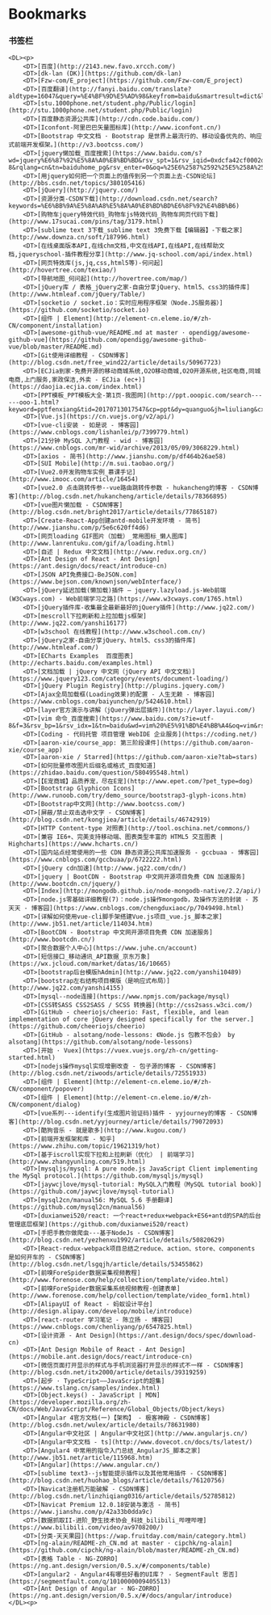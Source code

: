 <!DOCTYPE NETSCAPE-Bookmark-file-1>
<!-- This is an automatically generated file.
     It will be read and overwritten.
     DO NOT EDIT! -->
<META HTTP-EQUIV="Content-Type" CONTENT="text/html; charset=UTF-8">
<TITLE>Bookmarks</TITLE>

# Bookmarks

<DL><p>
    <DT>

### 书签栏

    <DL><p>
        <DT>[百度](http://2143.new.favo.xrcch.com/)
        <DT>[dk-lan (DK)](https://github.com/dk-lan)
        <DT>[Fzw-com/E_project](https://github.com/Fzw-com/E_project)
        <DT>[百度翻译](http://fanyi.baidu.com/translate?aldtype=16047&query=%E4%BF%9D%E5%AD%98&keyfrom=baidu&smartresult=dict&lang=auto2zh#zh/en/%E4%BF%9D%E5%AD%98)
        <DT>[stu.1000phone.net/student.php/Public/login](http://stu.1000phone.net/student.php/Public/login)
        <DT>[百度静态资源公共库](http://cdn.code.baidu.com/)
        <DT>[Iconfont-阿里巴巴矢量图标库](http://www.iconfont.cn/)
        <DT>[Bootstrap 中文文档 · Bootstrap 是世界上最流行的、移动设备优先的、响应式前端开发框架。](http://v3.bootcss.com/)
        <DT>[jquery懒加载_百度搜索](https://www.baidu.com/s?wd=jquery%E6%87%92%E5%8A%A0%E8%BD%BD&rsv_spt=1&rsv_iqid=0xdcfa42cf0002dab2&issp=1&f=3&rsv_bp=1&rsv_idx=2&ie=utf-8&rqlang=cn&tn=baiduhome_pg&rsv_enter=0&oq=%25E6%2587%2592%25E5%258A%25A0%25E8%25BD%25BD%25E6%258F%2592%25E4%25BB%25B6&rsv_t=9cc1dchnSmTZcrISzKY1UO78qyiKniNRl7sxSVN3nvm%2FDnXJ6fbpDgIh72DmdR%2BFOLWW&rsv_pq=bcfd3b3d00009871&inputT=4137&rsv_sug3=148&rsv_sug1=48&rsv_sug7=100&rsv_sug2=1&prefixsug=%25E6%2587%2592%25E5%258A%25A0%25E8%25BD%25BD&rsp=3&rsv_sug4=4826&rsv_sug=1)
        <DT>[用jquery如何把一个页面上的值传到另一个页面上去-CSDN论坛](http://bbs.csdn.net/topics/380105416)
        <DT>[jQuery](http://jquery.com/)
        <DT>[资源分类-CSDN下载](http://download.csdn.net/search?keywords=%E6%BB%9A%E5%8A%A8%E5%8A%A0%E8%BD%BD%E6%8F%92%E4%BB%B6)
        <DT>[购物车jquery特效代码_购物车js特效代码_购物车网页代码下载](http://www.17sucai.com/pins/tag/3179.html)
        <DT>[sublime text 3下载_sublime text 3免费下载【编辑器】-下载之家](http://www.downza.cn/soft/187996.html)
        <DT>[在线桌面版本API,在线chm文档,中文在线API,在线API,在线帮助文档,jqueryschool-插件教程分享](http://www.jq-school.com/api/index.html)
        <DT>[网页特效库(js,jq,css,html5等)-何问起](http://hovertree.com/texiao/)
        <DT>[导航地图_何问起](http://hovertree.com/map/)
        <DT>[jQuery库 / 表格_jQuery之家-自由分享jQuery、html5、css3的插件库](http://www.htmleaf.com/jQuery/Table/)
        <DT>[socketio / socket.io：实时应用程序框架（Node.JS服务器）](https://github.com/socketio/socket.io)
        <DT>[组件 | Element](http://element-cn.eleme.io/#/zh-CN/component/installation)
        <DT>[awesome-github-vue/README.md at master · opendigg/awesome-github-vue](https://github.com/opendigg/awesome-github-vue/blob/master/README.md)
        <DT>[Git使用详细教程 - CSDN博客](http://blog.csdn.net/free_wind22/article/details/50967723)
        <DT>[ECJia到家-免费开源的移动商城系统,O2O移动商城,O2O开源系统,社区电商,同城电商,上门服务,家政保洁,外卖 - ECJia (ec+)](https://daojia.ecjia.com/index.html)
        <DT>[PPT模板_PPT模板大全-第1页-我图网](http://ppt.ooopic.com/search------ooo-1.html?keyword=pptfenxiang&tid=20170713017547&cp=ppt&dy=quanguo&jh=liuliang&cx=ppt39&qd=baidu&sb=pc)
        <DT>[Vue.js](https://cn.vuejs.org/v2/api/)
        <DT>[vue-cli安装 - 如是说 - 博客园](https://www.cnblogs.com/lishanlei/p/7399779.html)
        <DT>[21分钟 MySQL 入门教程 - wid - 博客园](https://www.cnblogs.com/mr-wid/archive/2013/05/09/3068229.html)
        <DT>[axios - 简书](http://www.jianshu.com/p/df464b26ae58)
        <DT>[SUI Mobile](http://m.sui.taobao.org/)
        <DT>[Vue2.0开发购物车实例_慕课手记](http://www.imooc.com/article/16454)
        <DT>[vue2.0 点击跳转传参--vue路由跳转传参数 - hukancheng的博客 - CSDN博客](http://blog.csdn.net/hukancheng/article/details/78366895)
        <DT>[vue图片懒加载 - CSDN博客](http://blog.csdn.net/bright2017/article/details/77865187)
        <DT>[Create-React-App创建antd-mobile开发环境 - 简书](http://www.jianshu.com/p/5e6c620ff4d6)
        <DT>[网页loading GIF图片（加载）_常用图标_懒人图库](http://www.lanrentuku.com/gif/a/loading.html)
        <DT>[自述 | Redux 中文文档](http://www.redux.org.cn/)
        <DT>[Ant Design of React - Ant Design](https://ant.design/docs/react/introduce-cn)
        <DT>[JSON API免费接口-BeJSON.com](https://www.bejson.com/knownjson/webInterface/)
        <DT>[jQuery延迟加载(懒加载)插件 – jquery.lazyload.js-Web前端(W3Cways.com) - Web前端学习之路](https://www.w3cways.com/1765.html)
        <DT>[jQuery插件库-收集最全最新最好的jQuery插件](http://www.jq22.com/)
        <DT>[mescroll下拉刷新和上拉加载js框架](http://www.jq22.com/yanshi16177)
        <DT>[w3school 在线教程](http://www.w3school.com.cn/)
        <DT>[jQuery之家-自由分享jQuery、html5、css3的插件库](http://www.htmleaf.com/)
        <DT>[ECharts Examples  百度图表](http://echarts.baidu.com/examples.html)
        <DT>[文档加载 | jQuery 中文网（jQuery API 中文文档）](https://www.jquery123.com/category/events/document-loading/)
        <DT>[jQuery Plugin Registry](http://plugins.jquery.com/)
        <DT>[Ajax全局加载框(Loading效果)的配置 - 人生无赖 - 博客园](https://www.cnblogs.com/baiyunchen/p/5424610.html)
        <DT>[layer官方演示与讲解（jQuery弹出层插件）](http://layer.layui.com/)
        <DT>[vim 命令_百度搜索](https://www.baidu.com/s?ie=utf-8&f=3&rsv_bp=1&rsv_idx=1&tn=baidu&wd=vim%20%E5%91%BD%E4%BB%A4&oq=vim&rsv_pq=be2f84310001efe4&rsv_t=ea55GR8lDBP4KgZ6vMB0x%2BLlO5JelEO5xwTiMk6Av0NaqE9eChSNJi3Ougs&rqlang=cn&rsv_enter=1&rsv_sug3=1&rsv_sug1=1&rsv_sug7=100&rsv_sug2=1&prefixsug=vim&rsp=0&rsv_sug4=1735)
        <DT>[Coding - 代码托管 项目管理 WebIDE 企业服务](https://coding.net/)
        <DT>[aaron-xie/course_app: 第三阶段课件](https://github.com/aaron-xie/course_app)
        <DT>[aaron-xie / Starred](https://github.com/aaron-xie?tab=stars)
        <DT>[如何批量修改图片后缀名或格式_百度知道](https://zhidao.baidu.com/question/580495548.html)
        <DT>[【E宠商城】品质养宠，尽在E宠](http://www.epet.com/?pet_type=dog)
        <DT>[Bootstrap Glyphicon Icons](http://www.runoob.com/try/demo_source/bootstrap3-glyph-icons.htm)
        <DT>[Bootstrap中文网](http://www.bootcss.com/)
        <DT>[屏蔽/禁止双击选中文字 - CSDN博客](http://blog.csdn.net/kongjiea/article/details/46742919)
        <DT>[HTTP Content-type 对照表](http://tool.oschina.net/commons/)
        <DT>[兼容 IE6+、完美支持移动端、图表类型丰富的 HTML5 交互图表 | Highcharts](https://www.hcharts.cn/)
        <DT>[国内站点经常使用的一些 CDN 静态资源公共库加速服务 - gccbuaa - 博客园](https://www.cnblogs.com/gccbuaa/p/6722222.html)
        <DT>[jQuery cdn加速](http://www.jq22.com/cdn/)
        <DT>[jquery | BootCDN - Bootstrap 中文网开源项目免费 CDN 加速服务](http://www.bootcdn.cn/jquery/)
        <DT>[Index](http://mongodb.github.io/node-mongodb-native/2.2/api/)
        <DT>[node.js零基础详细教程(7)：node.js操作mongodb，及操作方法的封装 - 苏天天 - 博客园](https://www.cnblogs.com/chengduxiaoc/p/7049498.html)
        <DT>[详解如何使用vue-cli脚手架搭建Vue.js项目_vue.js_脚本之家](http://www.jb51.net/article/114034.htm)
        <DT>[BootCDN - Bootstrap 中文网开源项目免费 CDN 加速服务](http://www.bootcdn.cn/)
        <DT>[聚合数据个人中心](https://www.juhe.cn/account)
        <DT>[短信接口_移动通讯_API数据_京东万象](https://wx.jcloud.com/market/datas/16/10665)
        <DT>[bootstrap后台模版hAdmin](http://www.jq22.com/yanshi10489)
        <DT>[bootstrap左右结构项目模版（是响应式布局）](http://www.jq22.com/yanshi4155)
        <DT>[mysql--node连接](https://www.npmjs.com/package/mysql)
        <DT>[CSS转SASS CSS2SASS / SCSS 转换器](http://css2sass.w3ci.com/)
        <DT>[GitHub - cheeriojs/cheerio: Fast, flexible, and lean implementation of core jQuery designed specifically for the server.](https://github.com/cheeriojs/cheerio)
        <DT>[GitHub - alsotang/node-lessons: 《Node.js 包教不包会》 by alsotang](https://github.com/alsotang/node-lessons)
        <DT>[开始 · Vuex](https://vuex.vuejs.org/zh-cn/getting-started.html)
        <DT>[nodejs操作mysql实现增删改查 - 包子源的博客 - CSDN博客](http://blog.csdn.net/ziwoods/article/details/72551933)
        <DT>[组件 | Element](http://element-cn.eleme.io/#/zh-CN/component/popover)
        <DT>[组件 | Element](http://element-cn.eleme.io/#/zh-CN/component/dialog)
        <DT>[vue系列---identify(生成图片验证码)插件 - yyjourney的博客 - CSDN博客](http://blog.csdn.net/yyjourney/article/details/79072093)
        <DT>[酷狗音乐 - 就是歌多](http://www.kugou.com/)
        <DT>[前端开发框架和库 - 知乎](https://www.zhihu.com/topic/19621319/hot)
        <DT>[基于iscroll实现下拉和上拉刷新（优化） | 前端学习](http://www.zhangyunling.com/519.html)
        <DT>[mysqljs/mysql: A pure node.js JavaScript Client implementing the MySql protocol.](https://github.com/mysqljs/mysql)
        <DT>[jaywcjlove/mysql-tutorial: MySQL入门教程（MySQL tutorial book）](https://github.com/jaywcjlove/mysql-tutorial)
        <DT>[mysql2cn/manual56: MySQL 5.6 手册翻译](https://github.com/mysql2cn/manual56)
        <DT>[duxianwei520/react: 一个react+redux+webpack+ES6+antd的SPA的后台管理底层框架](https://github.com/duxianwei520/react)
        <DT>[手把手教你做爬虫---基于NodeJs - CSDN博客](http://blog.csdn.net/yezhenxu1992/article/details/50820629)
        <DT>[React-redux-webpack项目总结之reduce、action、store、components 是如何开车的 - CSDN博客](http://blog.csdn.net/lsgqjh/article/details/53455862)
        <DT>[前嗅ForeSpider数据采集视频教程](http://www.forenose.com/help/collection/template/video.html)
        <DT>[前嗅ForeSpider数据采集系统视频教程-创建表单](http://www.forenose.com/help/collection/template/video_form1.html)
        <DT>[AlipayUI of React - 蚂蚁设计平台](http://design.alipay.com/develop/mobile/introduce)
        <DT>[react-router 学习笔记 - 陈立扬 - 博客园](https://www.cnblogs.com/chenliyang/p/6547825.html)
        <DT>[设计资源 - Ant Design](https://ant.design/docs/spec/download-cn)
        <DT>[Ant Design Mobile of React - Ant Design](https://mobile.ant.design/docs/react/introduce-cn)
        <DT>[微信页面打开显示的样式与手机浏览器打开显示的样式不一样 - CSDN博客](http://blog.csdn.net/itx2000/article/details/39319259)
        <DT>[起步 · TypeScript——JavaScript的超集](https://www.tslang.cn/samples/index.html)
        <DT>[Object.keys() - JavaScript | MDN](https://developer.mozilla.org/zh-CN/docs/Web/JavaScript/Reference/Global_Objects/Object/keys)
        <DT>[Angular 4官方文档(一)【架构】 - 极客神殿 - CSDN博客](http://blog.csdn.net/wulex/article/details/78631980)
        <DT>[Angular中文社区 | Angular中文社区](http://www.angularjs.cn/)
        <DT>[Angular中文文档 - ts](http://www.dovecot.cn/docs/ts/latest/)
        <DT>[Angular4 中常用的指令入门总结_AngularJS_脚本之家](http://www.jb51.net/article/115968.htm)
        <DT>[Angular](https://www.angular.cn/)
        <DT>[sublime text3--js智能提示插件以及其他常用插件 - CSDN博客](http://blog.csdn.net/huohao_blogs/article/details/76120756)
        <DT>[Navicat注册机万能破解 - CSDN博客](http://blog.csdn.net/linzhiqiang0316/article/details/52785812)
        <DT>[Navicat Premium 12.0.18安装与激活 - 简书](https://www.jianshu.com/p/42a33b0dda9c)
        <DT>[数据抓取II-进阶_野生技术协会_科技_bilibili_哔哩哔哩](https://www.bilibili.com/video/av9708200/)
        <DT>[分类-天天果园](https://wap.fruitday.com/main/category.html)
        <DT>[ng-alain/README-zh_CN.md at master · cipchk/ng-alain](https://github.com/cipchk/ng-alain/blob/master/README-zh_CN.md)
        <DT>[表格 Table - NG-ZORRO](https://ng.ant.design/version/0.5.x/#/components/table)
        <DT>[angular2 - Angular4有哪些好看的UI库？ - SegmentFault 思否](https://segmentfault.com/q/1010000009405513)
        <DT>[Ant Design of Angular - NG-ZORRO](https://ng.ant.design/version/0.5.x/#/docs/angular/introduce)
    </DL><p>
</DL><p>